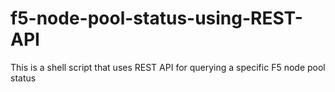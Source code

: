 # f5-node-pool-status-using-REST-API
This is a shell script that uses REST API for querying a specific F5 node pool status
